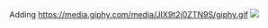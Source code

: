 Adding https://media.giphy.com/media/JIX9t2j0ZTN9S/giphy.gif
![](https://media.giphy.com/media/JIX9t2j0ZTN9S/giphy.gif)

